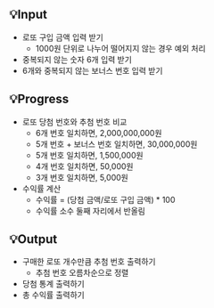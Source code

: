 ## 💡Input
- 로또 구입 금액 입력 받기
    - 1000원 단위로 나누어 떨어지지 않는 경우 예외 처리
- 중복되지 않는 숫자 6개 입력 받기
- 6개와 중복되지 않는 보너스 번호 입력 받기

## 💡Progress
- 로또 당첨 번호와 추첨 번호 비교
    - 6개 번호 일치하면, 2,000,000,000원
    - 5개 번호 + 보너스 번호 일치하면, 30,000,000원
    - 5개 번호 일치하면, 1,500,000원
    - 4개 번호 일치하면, 50,000원
    - 3개 번호 일치하면, 5,000원
- 수익률 계산
    - 수익률 = (당첨 금액/로또 구입 금액) * 100
    - 수익률 소수 둘째 자리에서 반올림

## 💡Output
- 구매한 로또 개수만큼 추첨 번호 출력하기
    - 추첨 번호 오름차순으로 정렬
- 당첨 통계 출력하기
- 총 수익률 출력하기